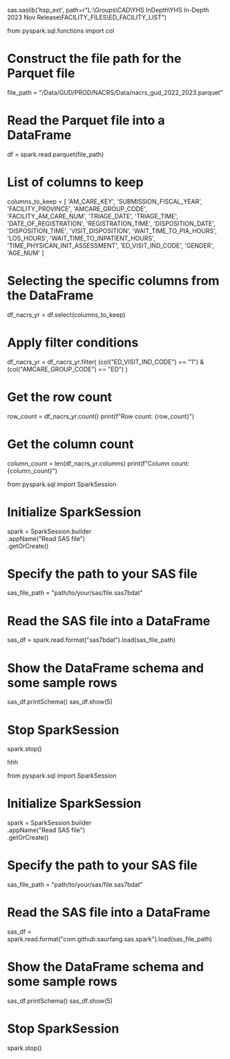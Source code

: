 
sas.saslib('hsp_ext', path=r"L:\Groups\CAD\YHS InDepth\YHS In-Depth 2023 Nov Release\FACILITY_FILES\ED_FACILITY_LIST")


from pyspark.sql.functions import col
# Construct the file path for the Parquet file
file_path = "/Data/GUD/PROD/NACRS/Data/nacrs_gud_2022_2023.parquet"

# Read the Parquet file into a DataFrame
df = spark.read.parquet(file_path)

# List of columns to keep
columns_to_keep = [
    'AM_CARE_KEY', 'SUBMISSION_FISCAL_YEAR', 'FACILITY_PROVINCE', 'AMCARE_GROUP_CODE',
    'FACILITY_AM_CARE_NUM', 'TRIAGE_DATE', 'TRIAGE_TIME', 'DATE_OF_REGISTRATION', 'REGISTRATION_TIME',
    'DISPOSITION_DATE', 'DISPOSITION_TIME', 'VISIT_DISPOSITION', 'WAIT_TIME_TO_PIA_HOURS',
    'LOS_HOURS', 'WAIT_TIME_TO_INPATIENT_HOURS', 'TIME_PHYSICAN_INIT_ASSESSMENT',
    'ED_VISIT_IND_CODE', 'GENDER', 'AGE_NUM'
]

# Selecting the specific columns from the DataFrame
df_nacrs_yr = df.select(columns_to_keep)

# Apply filter conditions
df_nacrs_yr = df_nacrs_yr.filter(
    (col("ED_VISIT_IND_CODE") == "1") & (col("AMCARE_GROUP_CODE") == "ED")
)

# Get the row count
row_count = df_nacrs_yr.count()
print(f"Row count: {row_count}")

# Get the column count
column_count = len(df_nacrs_yr.columns)
print(f"Column count: {column_count}")












































from pyspark.sql import SparkSession

# Initialize SparkSession
spark = SparkSession.builder \
    .appName("Read SAS file") \
    .getOrCreate()

# Specify the path to your SAS file
sas_file_path = "path/to/your/sas/file.sas7bdat"

# Read the SAS file into a DataFrame
sas_df = spark.read.format("sas7bdat").load(sas_file_path)

# Show the DataFrame schema and some sample rows
sas_df.printSchema()
sas_df.show(5)

# Stop SparkSession
spark.stop()

hhh

from pyspark.sql import SparkSession

# Initialize SparkSession
spark = SparkSession.builder \
    .appName("Read SAS file") \
    .getOrCreate()

# Specify the path to your SAS file
sas_file_path = "path/to/your/sas/file.sas7bdat"

# Read the SAS file into a DataFrame
sas_df = spark.read.format("com.github.saurfang.sas.spark").load(sas_file_path)

# Show the DataFrame schema and some sample rows
sas_df.printSchema()
sas_df.show(5)

# Stop SparkSession
spark.stop()




